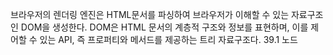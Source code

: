 브라우저의 렌더링 엔진은 HTML문서를 파싱하여 브라우저가 이해할 수 있는 자료구조인 DOM을 생성한다.
DOM은 HTML 문서의 계층적 구조와 정보를 표현하며, 이를 제어할 수 있는 API, 즉 프로퍼티와 메서드를 제공하는 트리 자료구조다.
39.1 노드

